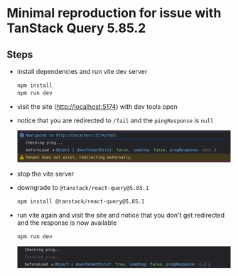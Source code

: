 # Minimal reproduction for issue with TanStack Query 5.85.2

## Steps

- install dependencies and run vite dev server

  ```sh
  npm install
  npm run dev
  ```

- visit the site (<http://localhost:5174>) with dev tools open
- notice that you are redirected to `/fail` and the `pingResponse` is `null`

  ![5.85.2](docs/5.85.2.png)

- stop the vite server
- downgrade to `@tanstack/react-query@5.85.1`

  ```sh
  npm install @tanstack/react-query@5.85.1
  ```

- run vite again and visit the site and notice that you don't get redirected and the response is now available

  ```sh
  npm run dev
  ```

  ![5.85.1](docs/5.85.1.png)
